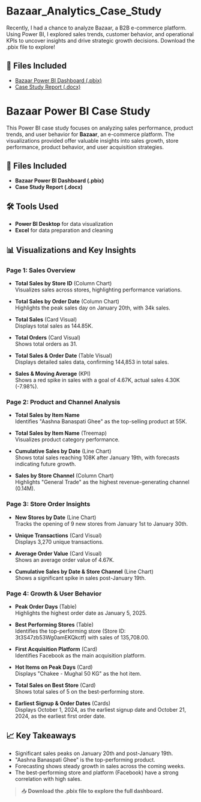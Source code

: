 # Bazaar_Analytics_Case_Study
Recently, I had a chance to analyze Bazaar, a B2B e-commerce platform. Using Power BI, I explored sales trends, customer behavior, and operational KPIs to uncover insights and drive strategic growth decisions. Download the .pbix file to explore!
## 📁 Files Included
- [Bazaar Power BI Dashboard (.pbix)](link-will-auto-appear)
- [Case Study Report (.docx)](link-will-auto-appear)


# Bazaar Power BI Case Study

This Power BI case study focuses on analyzing sales performance, product trends, and user behavior for **Bazaar**, an e-commerce platform. The visualizations provided offer valuable insights into sales growth, store performance, product behavior, and user acquisition strategies.

## 📁 Files Included
- **Bazaar Power BI Dashboard (.pbix)**
- **Case Study Report (.docx)**

## 🛠 Tools Used
- **Power BI Desktop** for data visualization
- **Excel** for data preparation and cleaning

## 📊 Visualizations and Key Insights

### Page 1: **Sales Overview**
- **Total Sales by Store ID** (Column Chart)  
  Visualizes sales across stores, highlighting performance variations.
  
- **Total Sales by Order Date** (Column Chart)  
  Highlights the peak sales day on January 20th, with 34k sales.

- **Total Sales** (Card Visual)  
  Displays total sales as 144.85K.

- **Total Orders** (Card Visual)  
  Shows total orders as 31.

- **Total Sales & Order Date** (Table Visual)  
  Displays detailed sales data, confirming 144,853 in total sales.

- **Sales & Moving Average** (KPI)  
  Shows a red spike in sales with a goal of 4.67K, actual sales 4.30K (-7.98%).

### Page 2: **Product and Channel Analysis**
- **Total Sales by Item Name**  
  Identifies "Aashna Banaspati Ghee" as the top-selling product at 55K.

- **Total Sales by Item Name** (Treemap)  
  Visualizes product category performance.

- **Cumulative Sales by Date** (Line Chart)  
  Shows total sales reaching 108K after January 19th, with forecasts indicating future growth.

- **Sales by Store Channel** (Column Chart)  
  Highlights "General Trade" as the highest revenue-generating channel (0.14M).

### Page 3: **Store Order Insights**
- **New Stores by Date** (Line Chart)  
  Tracks the opening of 9 new stores from January 1st to January 30th.

- **Unique Transactions** (Card Visual)  
  Displays 3,270 unique transactions.

- **Average Order Value** (Card Visual)  
  Shows an average order value of 4.67K.

- **Cumulative Sales by Date & Store Channel** (Line Chart)  
  Shows a significant spike in sales post-January 19th.

### Page 4: **Growth & User Behavior**
- **Peak Order Days** (Table)  
  Highlights the highest order date as January 5, 2025.

- **Best Performing Stores** (Table)  
  Identifies the top-performing store (Store ID: 3t3S47zb53Wg0amEKQkctf) with sales of 135,708.00.

- **First Acquisition Platform** (Card)  
  Identifies Facebook as the main acquisition platform.

- **Hot Items on Peak Days** (Card)  
  Displays "Chakee - Mughal 50 KG" as the hot item.

- **Total Sales on Best Store** (Card)  
  Shows total sales of 5 on the best-performing store.

- **Earliest Signup & Order Dates** (Cards)  
  Displays October 1, 2024, as the earliest signup date and October 21, 2024, as the earliest first order date.

## 📈 Key Takeaways
- Significant sales peaks on January 20th and post-January 19th.
- "Aashna Banaspati Ghee" is the top-performing product.
- Forecasting shows steady growth in sales across the coming weeks.
- The best-performing store and platform (Facebook) have a strong correlation with high sales.

> 📥 **Download the .pbix file to explore the full dashboard.**
